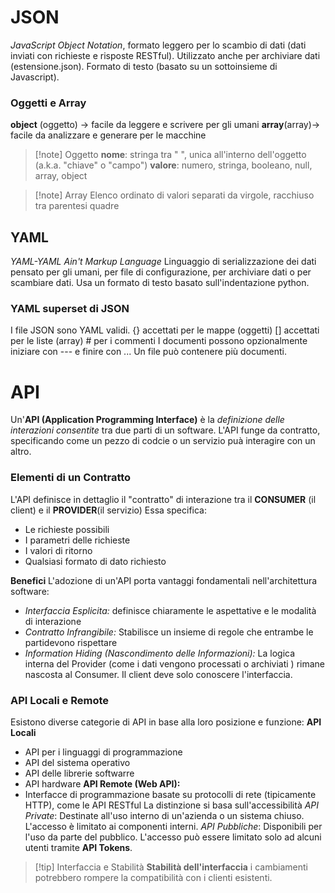 # JSON
*JavaScript Object Notation*, formato leggero per lo scambio di dati (dati inviati con richieste e risposte RESTful).
Utilizzato anche per archiviare dati (estensione.json). Formato di testo (basato su un sottoinsieme di Javascript). 
### Oggetti e Array
**object** (oggetto) $\to$ facile da leggere e scrivere per gli umani
**array**(array)$\to$ facile da analizzare e generare per le macchine

>[!note] Oggetto
>**nome**: stringa tra " ", unica all'interno dell'oggetto (a.k.a. "chiave" o "campo")
>**valore**: numero, stringa, booleano, null, array, object

>[!note] Array
>Elenco ordinato di valori separati da virgole, racchiuso tra parentesi quadre

## YAML
*YAML-YAML Ain't Markup Language* 
Linguaggio di serializzazione dei dati pensato per gli umani, per file di configurazione, per archiviare dati o per scambiare dati.
Usa un formato di testo basato sull'indentazione python.
### YAML superset di JSON
I file JSON sono YAML validi.
{} accettati per le mappe (oggetti)
[] accettati per le liste (array)
\# per i commenti
I documenti possono opzionalmente iniziare con --- e finire con ...
Un file può contenere più documenti.

# API
Un'**API (Application Programming Interface)** è la *definizione delle interazioni consentite* tra due parti di un software. L'API funge da contratto, specificando come un pezzo di codcie o un servizio puà interagire con un altro.
### Elementi di un Contratto
L'API definisce in dettaglio il "contratto" di interazione tra il **CONSUMER** (il client) e il **PROVIDER**(il servizio) Essa specifica:
- Le richieste possibili
- I parametri delle richieste
- I valori di ritorno
- Qualsiasi formato di dato richiesto 

**Benefici**
L'adozione di un'API porta vantaggi fondamentali nell'architettura software:
- *Interfaccia Esplicita:* definisce chiaramente le aspettative e le modalità di interazione
- *Contratto Infrangibile:* Stabilisce un insieme di regole che entrambe le partidevono rispettare
- *Information Hiding (Nascondimento delle Informazioni):* La logica interna del Provider (come i dati vengono processati o archiviati ) rimane nascosta al Consumer. Il client deve solo conoscere l'interfaccia.

### API Locali e Remote
Esistono diverse categorie di API in base alla loro posizione e funzione: 
**API Locali**
- API per i linguaggi di programmazione
- API del sistema operativo 
- API delle librerie softwarre 
- API hardware
**API Remote (Web API):**
- Interfacce di programmazione basate su protocolli di rete (tipicamente HTTP), come le API RESTful
La distinzione si basa sull'accessibilità
*API Private*: Destinate all'uso interno di un'azienda o un sistema chiuso. L'accesso è limitato ai componenti interni.
*API Pubbliche*: Disponibili per l'uso da parte del pubblico. L'accesso può essere limitato solo ad alcuni utenti tramite **API Tokens**.

>[!tip] Interfaccia e Stabilità
>**Stabilità dell'interfaccia** i cambiamenti potrebbero rompere la compatibilità con i clienti esistenti.
>